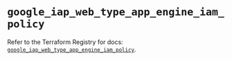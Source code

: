 # `google_iap_web_type_app_engine_iam_policy`

Refer to the Terraform Registry for docs: [`google_iap_web_type_app_engine_iam_policy`](https://registry.terraform.io/providers/hashicorp/google-beta/5.42.0/docs/resources/google_iap_web_type_app_engine_iam_policy).
